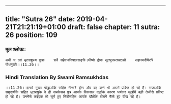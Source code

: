 
---
title: "Sutra 26"
date: 2019-04-21T21:21:19+01:00
draft: false
chapter: 11
sutra: 26
position: 109
---
### मूल श्लोकः:
```
अमी च त्वां धृतराष्ट्रस्य पुत्राः    सर्वे सहैवावनिपालसङ्घैः।भीष्मो द्रोणः सूतपुत्रस्तथाऽसौ    सहास्मदीयैरपि योधमुख्यैः।।11.26।।

```

### Hindi Translation By Swami Ramsukhdas
```
।।11.26।।हमारे मुख्य योद्धाओंके सहित भीष्म? द्रोण और वह कर्ण भी आपमें प्रविष्ट हो रहे हैं। राजाओंके समुदायोंके सहित धृतराष्ट्रके वे ही सबकेसब पुत्र आपके विकराल दाढ़ोंके कारण भयंकर मुखोंमें बड़ी तेजीसे प्रविष्ट हो रहे हैं। उनमेंसे कईएक तो चूर्ण हुए सिरोंसहित आपके दाँतोंके बीचमें फँसे हुए दीख रहे हैं।

```

